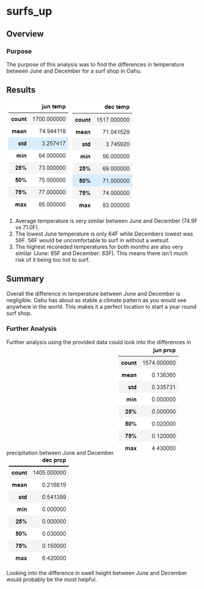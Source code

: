 # surfs_up

## Overview
### Purpose
The purpose of this analysis was to find the differences in temperature between June and December for a surf shop in Oahu.

## Results

![jun temp](Resources/jun_temp.PNG)
![dec temp](Resources/dec_temp.PNG)

1. Average temperature is very similar between June and December (74.9F vs 71.0F).
2. The lowest June temperature is only 64F while Decembers lowest was 56F.  56F would be uncomfortable to surf in without a wetsuit.
3. The highest recoreded temperatures for both months are also very similar (June: 85F and December: 83F). This means there isn't much risk of it being too hot to surf.

## Summary
Overall the difference in temperature between June and December is negligible. Oahu has about as stable a climate pattern as you would see anywhere in the world.  This makes it a perfect location to start a year round surf shop.

### Further Analysis
Further analysis using the provided data could look into the differences in precipitation between June and December.
![jun prcp](Resources/jun_prcp.PNG)
![dec prcp](Resources/dec_prcp.PNG)

Looking into the difference in swell height between June and December would probably be the most helpful.


